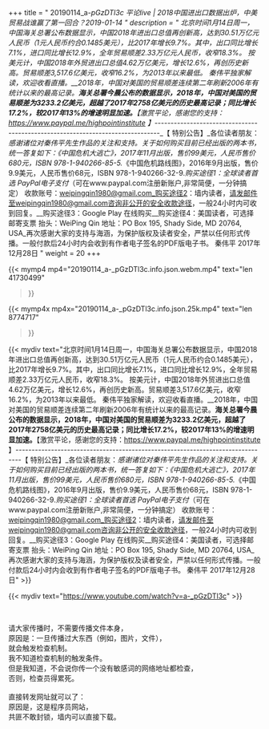 +++
title = " 20190114_a-_pGzDTl3c 平论live | 2018中国进出口数据出炉，中美贸易战谁赢了第一回合？2019-01-14 "
description = " 北京时间1月14日周一，中国海关总署公布数据显示，中国2018年进出口总值再创新高，达到30.51万亿元人民币（1元人民币约合0.1485美元），比2017年增长9.7%。其中，出口同比增长7.1%，进口同比增长12.9%，全年贸易顺差2.33万亿元人民币，收窄18.3%。 按美元计，中国2018年外贸进出口总值4.62万亿美元，增长12.6%，再创历史新高。贸易顺差3,517.6亿美元，收窄16.2%，为2013年以来最低。 秦伟平独家解读，欢迎收看直播。__2018年，中国对美国的贸易顺差连续第二年刷新2006年有统计以来的最高记录。__海关总署今晨公布的数据显示，2018年，中国对美国的贸易顺差为3233.2亿美元，超越了2017年2758亿美元的历史最高记录；同比增长17.2%，较2017年13%的增速明显加速。__【激赏平论，感谢您的支持：https://www.paypal.me/highpointinstitute 】_-------------------------------------------------------------------------------_【 特别公告】_各位读者朋友：_感谢诸位对秦伟平先生作品的关注和支持。_关于如何购买目前已经出版的两本书，统一答复如下：_《中国危机大逃亡》，2017年11月出版，售价99美元，人民币售价680元，ISBN 978-1-940266-85-5._《中国危机路线图》，2016年9月出版，售价9.9美元，人民币售价68元，ISBN 978-1-940266-32-9._购买途径1：全球读者首选 PayPal电子支付_（可在www.paypal.com注册新账户,非常简便，一分钟搞定）     收款账号：weipingqin1980@gmail.com_购买途径2：墙内读者，请发邮件至weipingqin1980@gmail.com咨询非公开的安全收款途径，一般24小时内可收到回复。__购买途径3：Google Play 在线购买__购买途径4：美国读者，可选择邮寄支票     抬头：WeiPing Qin     地址：PO Box 195, Shady Side, MD 20764, USA_再次感谢大家的支持与海涵，为保护版权及读者安全，严禁以任何形式传播。一般付款后24小时内会收到有作者电子签名的PDF版电子书。     秦伟平     2017年12月28日 "
weight = 20
+++

{{< mymp4 mp4="20190114_a-_pGzDTl3c.info.json.webm.mp4" 
text="len 41730499"
>}}

{{< mymp4x  mp4x="20190114_a-_pGzDTl3c.info.json.25k.mp4"
text="len 8774717"
>}}


{{< mydiv text="北京时间1月14日周一，中国海关总署公布数据显示，中国2018年进出口总值再创新高，达到30.51万亿元人民币（1元人民币约合0.1485美元），比2017年增长9.7%。其中，出口同比增长7.1%，进口同比增长12.9%，全年贸易顺差2.33万亿元人民币，收窄18.3%。 按美元计，中国2018年外贸进出口总值4.62万亿美元，增长12.6%，再创历史新高。贸易顺差3,517.6亿美元，收窄16.2%，为2013年以来最低。 秦伟平独家解读，欢迎收看直播。__2018年，中国对美国的贸易顺差连续第二年刷新2006年有统计以来的最高记录。__海关总署今晨公布的数据显示，2018年，中国对美国的贸易顺差为3233.2亿美元，超越了2017年2758亿美元的历史最高记录；同比增长17.2%，较2017年13%的增速明显加速。__【激赏平论，感谢您的支持：https://www.paypal.me/highpointinstitute 】_-------------------------------------------------------------------------------_【 特别公告】_各位读者朋友：_感谢诸位对秦伟平先生作品的关注和支持。_关于如何购买目前已经出版的两本书，统一答复如下：_《中国危机大逃亡》，2017年11月出版，售价99美元，人民币售价680元，ISBN 978-1-940266-85-5._《中国危机路线图》，2016年9月出版，售价9.9美元，人民币售价68元，ISBN 978-1-940266-32-9._购买途径1：全球读者首选 PayPal电子支付_（可在www.paypal.com注册新账户,非常简便，一分钟搞定）     收款账号：weipingqin1980@gmail.com_购买途径2：墙内读者，请发邮件至weipingqin1980@gmail.com咨询非公开的安全收款途径，一般24小时内可收到回复。__购买途径3：Google Play 在线购买__购买途径4：美国读者，可选择邮寄支票     抬头：WeiPing Qin     地址：PO Box 195, Shady Side, MD 20764, USA_再次感谢大家的支持与海涵，为保护版权及读者安全，严禁以任何形式传播。一般付款后24小时内会收到有作者电子签名的PDF版电子书。     秦伟平     2017年12月28日" >}}
<br>

{{< mydiv text="https://www.youtube.com/watch?v=a-_pGzDTl3c" >}}


<br>

请大家传播时，不需要传播文件本身，<br>
原因是：一旦传播过大东西（例如，图片，文件），<br>
就会触发检查机制。<br>
我不知道检查机制的触发条件。<br>
但是我知道，不会说你传一个没有敏感词的网络地址都检查，<br>
否则，检查员得累死。<br><br>
直接转发网址就可以了：<br>
原因是，这是程序员网站，<br>
共匪不敢封锁，墙内可以直接下载。


